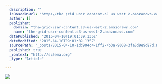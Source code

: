 ```yaml
---
  description: ""
  isBasedOnUrl: "http://the-grid-user-content.s3-us-west-2.amazonaws.com/d42f83a8-fe0d-413e-8ef9-eda65ef501c6.png"
  author: []
  publisher: 
    domain: "the-grid-user-content.s3-us-west-2.amazonaws.com"
    name: "the-grid-user-content.s3-us-west-2.amazonaws.com"
  datePublished: "2015-04-10T19:01:09.135Z"
  dateModified: "2015-04-10T19:01:09.135Z"
  sourcePath: "_posts/2015-04-10-1dd904c4-1ff2-4b3a-9008-3fa5d9e9d97d.md"
  published: true
  _context: "http://schema.org"
  _type: "Article"

---
```

![](http://the-grid-user-content.s3-us-west-2.amazonaws.com/d42f83a8-fe0d-413e-8ef9-eda65ef501c6.png)